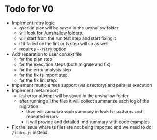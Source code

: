 # Todo for V0

- Implement retry logic
	- gherkin plan will be saved in the unshallow folder
  - will look for ./unshallow folders.
  - will start from the run test step and start fixing it
  - if it failed on the lint or ts step will do as well
  - requires `--retry` option
- Add separation to user context file
	- <plan> for the plan step
	- <execution> for the execution steps (both migrate and fix)
	- <error-analysis> for the error analysis step
	- <ts> for the fix ts import step.
	- <lint> for the fix lint step.
- Implement multiple files support (via directory) and parallel execution
- Implement meta report
	- last error attempt will be saved in the unshallow folder
  - after running all the files it will collect summarize each log of the migration
    - then will sumarize each summary in look for patterns and repeated errors
    - it will provide and detailed .md summary with code examples
- Fix the issue where ts files are not being imported and we need to do `/index.js` instead.

